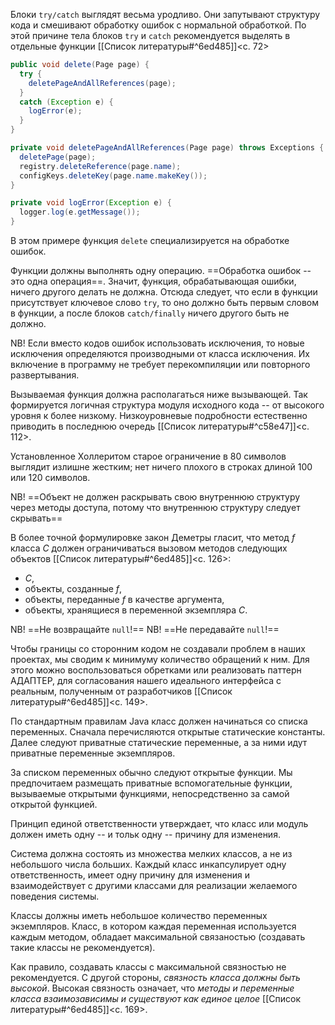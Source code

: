 Блоки `try/catch` выглядят весьма уродливо. Они запутывают структуру кода и смешивают обработку ошибок с нормальной обработкой. По этой причине тела блоков `try` и `catch` рекомендуется выделять в отдельные функции [[Список литературы#^6ed485]]<c. 72>
```java
public void delete(Page page) {
  try {
    deletePageAndAllReferences(page);
  }
  catch (Exception e) {
    logError(e);
  }
}

private void deletePageAndAllReferences(Page page) throws Exceptions {
  deletePage(page);
  registry.deleteReference(page.name);
  configKeys.deleteKey(page.name.makeKey());
}

private void logError(Exception e) {
  logger.log(e.getMessage());
}
```

В этом примере функция `delete` специализируется на обработке ошибок. 

Функции должны выполнять одну операцию. ==Обработка ошибок -- это одна операция==. Значит, функция, обрабатывающая ошибки, ничего другого делать не должна. Отсюда следует, что если в функции присутствует ключевое слово `try`, то оно должно быть первым словом в функции, а после блоков `catch/finally` ничего другого быть не должно.

NB! Если вместо кодов ошибок использовать исключения, то новые исключения определяются производными от класса исключения. Их включение в программу не требует перекомпиляции или повторного развертывания.

Вызываемая функция должна располагаться ниже вызывающей. Так формируется логичная структура модуля исходного кода -- от высокого уровня к более низкому. Низкоуровневые подробности естественно приводить в последнюю очередь [[Список литературы#^c58e47]]<c. 112>.

Установленное Холлеритом старое ограничение в 80 символов выглядит излишне жестким; нет ничего плохого в строках длиной 100 или 120 символов.

NB! ==Объект не должен раскрывать свою внутреннюю структуру через методы доступа, потому что внутреннюю структуру следует скрывать==

В более точной формулировке закон Деметры гласит, что метод $f$ класса $C$ должен ограничиваться вызовом методов следующих объектов [[Список литературы#^6ed485]]<c. 126>:
- $C$,
- объекты, созданные $f$,
- объекты, переданные $f$ в качестве аргумента,
- объекты, хранящиеся в переменной экземпляра $C$.

NB! ==Не возвращайте `null`!==
NB! ==Не передавайте `null`!==

Чтобы границы со сторонним кодом не создавали проблем в наших проектах, мы сводим к минимуму количество обращений к ним. Для этого можно воспользоваться обретками или реализовать паттерн АДАПТЕР, для согласования нашего идеального интерфейса с реальным, полученным от разработчиков [[Список литературы#^6ed485]]<c. 149>.

По стандартным правилам Java класс должен начинаться со списка переменных. Сначала перечисляются открытые статические константы. Далее следуют приватные статические переменные, а за ними идут приватные переменные экземпляров.

За списком переменных обычно следуют открытые функции. Мы предпочитаем размещать приватные вспомогательные функции, вызываемые открытыми функциями, непосредственно за самой открытой функцией. 

Принцип единой ответственности утверждает, что класс или модуль должен иметь одну -- и тольк одну -- причину для изменения. 

Система должна состоять из множества мелких классов, а не из небольшого числа больших. Каждый класс инкапсулирует одну ответственность, имеет одну причину для изменения и взаимодействует с другими классами для реализации желаемого поведения системы.

Классы должны иметь небольшое количество переменных экземпляров. Класс, в котором каждая переменная используется каждым методом, обладает максимальной связаностью (создавать такие классы не рекомендуется).

Как правило, создавать классы с максимальной связностью не рекомендуется. С другой стороны, _связность класса должны быть высокой_. Высокая связность означает, что _методы и переменные класса взаимозависимы и существуют как единое целое_ [[Список литературы#^6ed485]]<c. 169>.
